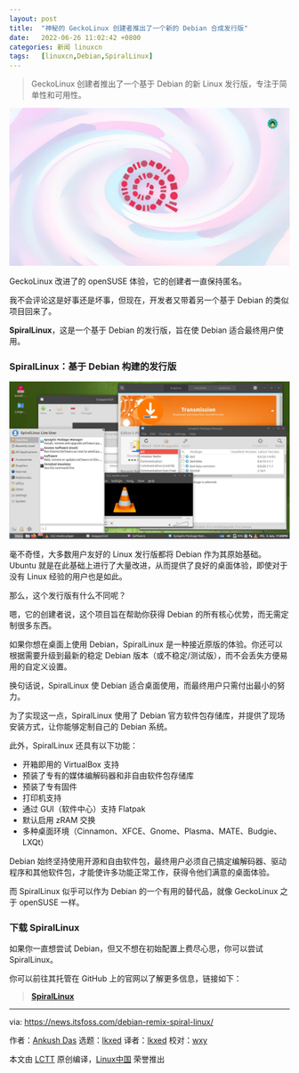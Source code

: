 ```yaml
---
layout: post
title:	"神秘的 GeckoLinux 创建者推出了一个新的 Debian 合成发行版"
date:	2022-06-26 11:02:42 +0800 
categories:	新闻 linuxcn 
tags:	[linuxcn,Debian,SpiralLinux]
---
```




> 
> GeckoLinux 创建者推出了一个基于 Debian 的新 Linux 发行版，专注于简单性和可用性。
> 
> 
> 


![Linux 螺旋](/Asserts/Images/album/202206/26/110242w21qfixf915nf75y.jpg)


GeckoLinux 改进了的 openSUSE 体验，它的创建者一直保持匿名。


我不会评论这是好事还是坏事，但现在，开发者又带着另一个基于 Debian 的类似项目回来了。


**SpiralLinux**，这是一个基于 Debian 的发行版，旨在使 Debian 适合最终用户使用。


### SpiralLinux：基于 Debian 构建的发行版


![SpiralLinux](/Asserts/Images/album/202206/26/110242flzgo80l0400b3z8.jpg)


毫不奇怪，大多数用户友好的 Linux 发行版都将 Debian 作为其原始基础。Ubuntu 就是在此基础上进行了大量改进，从而提供了良好的桌面体验，即使对于没有 Linux 经验的用户也是如此。


那么，这个发行版有什么不同呢？


嗯，它的创建者说，这个项目旨在帮助你获得 Debian 的所有核心优势，而无需定制很多东西。


如果你想在桌面上使用 Debian，SpiralLinux 是一种接近原版的体验。你还可以根据需要升级到最新的稳定 Debian 版本（或不稳定/测试版），而不会丢失方便易用的自定义设置。


换句话说，SpiralLinux 使 Debian 适合桌面使用，而最终用户只需付出最小的努力。


为了实现这一点，SpiralLinux 使用了 Debian 官方软件包存储库，并提供了现场安装方式，让你能够定制自己的 Debian 系统。


此外，SpiralLinux 还具有以下功能：


* 开箱即用的 VirtualBox 支持
* 预装了专有的媒体编解码器和非自由软件包存储库
* 预装了专有固件
* 打印机支持
* 通过 GUI（软件中心）支持 Flatpak
* 默认启用 zRAM 交换
* 多种桌面环境（Cinnamon、XFCE、Gnome、Plasma、MATE、Budgie、LXQt）


Debian 始终坚持使用开源和自由软件包，最终用户必须自己搞定编解码器、驱动程序和其他软件包，才能使许多功能正常工作，获得令他们满意的桌面体验。


而 SpiralLinux 似乎可以作为 Debian 的一个有用的替代品，就像 GeckoLinux 之于 openSUSE 一样。


### 下载 SpiralLinux


如果你一直想尝试 Debian，但又不想在初始配置上费尽心思，你可以尝试 SpiralLinux。


你可以前往其托管在 GitHub 上的官网以了解更多信息，链接如下：



> 
> **[SpiralLinux](https://spirallinux.github.io/)**
> 
> 
> 




---


via: <https://news.itsfoss.com/debian-remix-spiral-linux/>


作者：[Ankush Das](https://news.itsfoss.com/author/ankush/) 选题：[lkxed](https://github.com/lkxed) 译者：[lkxed](https://github.com/lkxed) 校对：[wxy](https://github.com/wxy)


本文由 [LCTT](https://github.com/LCTT/TranslateProject) 原创编译，[Linux中国](https://linux.cn/) 荣誉推出
